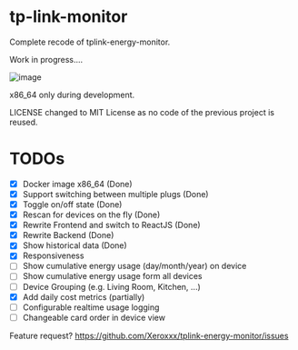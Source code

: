 # tp-link-monitor

Complete recode of tplink-energy-monitor.

Work in progress....

![image](https://user-images.githubusercontent.com/1109954/113363236-a3d14600-9350-11eb-99f0-589a65a921a4.png)


x86_64 only during development.

LICENSE changed to MIT License as no code of the previous project is reused.


# TODOs

- [x] Docker image x86_64 (Done)
- [x] Support switching between multiple plugs (Done)
- [x] Toggle on/off state (Done)
- [x] Rescan for devices on the fly (Done)
- [x] Rewrite Frontend and switch to ReactJS (Done)
- [x] Rewrite Backend (Done)
- [x] Show historical data (Done)
- [x] Responsiveness
- [ ] Show cumulative energy usage (day/month/year) on device
- [ ] Show cumulative energy usage form all devices
- [ ] Device Grouping (e.g. Living Room, Kitchen, ...)
- [x] Add daily cost metrics (partially)
- [ ] Configurable realtime usage logging
- [ ] Changeable card order in device view

Feature request? https://github.com/Xeroxxx/tplink-energy-monitor/issues
